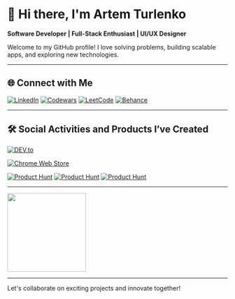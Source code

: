 # 👋 Hi there, I'm Artem Turlenko  

**Software Developer | Full-Stack Enthusiast | UI/UX Designer**

Welcome to my GitHub profile! I love solving problems, building scalable apps, and exploring new technologies.

---

## 🌐 Connect with Me  
[![LinkedIn](https://img.shields.io/badge/LinkedIn-0077B5?style=for-the-badge&logo=linkedin&logoColor=white)](https://www.linkedin.com/in/artem-turlenko) 
[![Codewars](https://img.shields.io/badge/Codewars-B1361E?style=for-the-badge&logo=codewars&logoColor=white)](https://www.codewars.com/users/art2url) 
[![LeetCode](https://img.shields.io/badge/LeetCode-FFA116?style=for-the-badge&logo=leetcode&logoColor=white)](https://leetcode.com/art2url)
[![Behance](https://img.shields.io/badge/Behance-1769FF?style=for-the-badge&logo=behance&logoColor=white)](https://www.behance.net/turlenko)

---

## 🛠️ Social Activities and Products I’ve Created
[![DEV.to](https://img.shields.io/badge/DEV.to-0A0A0A?style=for-the-badge&logo=devdotto&logoColor=white)](https://dev.to/artem_turlenko)

[![Chrome Web Store](https://img.shields.io/badge/Chrome%20Web%20Store-4285F4?style=for-the-badge&logo=google-chrome&logoColor=white)](https://chrome.google.com/webstore/detail/feooahdkcaofafmebcopdkpahbabdele)

[![Product Hunt](https://img.shields.io/badge/Product%20Hunt-Quasar%20Contact-DA552F?style=for-the-badge&logo=producthunt&logoColor=white)](https://www.producthunt.com/products/quasar-contact)
[![Product Hunt](https://img.shields.io/badge/Product%20Hunt-SolveSync%20Chrome%20Extension-DA552F?style=for-the-badge&logo=producthunt&logoColor=white)](https://www.producthunt.com/products/solvesync-chrome-extension)
[![Product Hunt](https://img.shields.io/badge/Product%20Hunt-DevTaskFlow-DA552F?style=for-the-badge&logo=producthunt&logoColor=white)](https://www.producthunt.com/products/devtaskflow)


---

<div align="left">
  <!-- Most Used Languages -->
  <img height="180em" src="https://github-readme-stats.vercel.app/api/top-langs/?username=art2url&layout=compact&langs_count=8&theme=tokyonight&hide_border=true"/>
</div>

---

Let's collaborate on exciting projects and innovate together!


